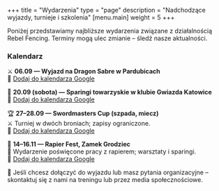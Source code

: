 +++
title = "Wydarzenia"
type = "page"
description = "Nadchodzące wyjazdy, turnieje i szkolenia"
[menu.main]
weight = 5
+++

Poniżej przedstawiamy najbliższe wydarzenia związane z działalnością Rebel Fencing. Terminy mogą ulec zmianie – śledź nasze aktualności.

### Kalendarz

⚔️ **06.09 — Wyjazd na Dragon Sabre w Pardubicach**  
📅 [Dodaj do kalendarza Google](https://calendar.google.com/calendar/render?action=TEMPLATE&text=Dragon+Sabre+Pardubice&dates=20250906/20250906&details=Wyjazd+na+turniej+Dragon+Sabre+w+Pardubicach.+Udział:+Magda+walczy,+trener+sędziuje.)

🤺 **20.09 (sobota) — Sparingi towarzyskie w klubie Gwiazda Katowice**  
📅 [Dodaj do kalendarza Google](https://calendar.google.com/calendar/render?action=TEMPLATE&text=Sparingi+towarzyskie+Gwiazda+Katowice&dates=20250920/20250920&details=Sparingi+towarzyskie+w+klubie+Gwiazda+Katowice.+Udział:+wyjazd+kadry+i+chętnych+zawodników.)

🏆 **27–28.09 — Swordmasters Cup (szpada, miecz)**  
⚔️ Turniej w dwóch broniach; zapisy ograniczone.  
📅 [Dodaj do kalendarza Google](https://calendar.google.com/calendar/render?action=TEMPLATE&text=Swordmasters+Cup&dates=20250927/20250928&details=Turniej+w+dwóch+broniach+(szpada,+miecz).+Zapisy+ograniczone.)

🎯 **14–16.11 — Rapier Fest, Zamek Grodziec**  
🏰 Wydarzenie poświęcone pracy z rapierem; warsztaty i sparingi.  
📅 [Dodaj do kalendarza Google](https://calendar.google.com/calendar/render?action=TEMPLATE&text=Rapier+Fest+Zamek+Grodziec&dates=20251114/20251116&details=Wydarzenie+poświęcone+pracy+z+rapierem;+warsztaty+i+sparingi+na+Zamku+Grodziec.)

💬 Jeśli chcesz dołączyć do wyjazdu lub masz pytania organizacyjne – skontaktuj się z nami na treningu lub przez media społecznościowe.
